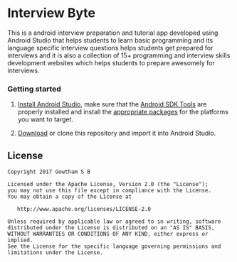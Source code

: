 # Interview Byte

This is a android interview preparation and  tutorial app developed using Android Studio that helps students to learn basic programming and its language specific interview questions helps students get prepared for interviews and it is also a collection of 15+ programming and interview skills development websites which helps students to prepare awesomely for interviews.

### Getting started

1. [Install Android Studio](http://developer.android.com/sdk/index.html), make sure that the [Android SDK Tools](http://developer.android.com/sdk/index.html#Other) are properly installed and install the [appropriate packages](http://developer.android.com/sdk/installing/adding-packages.html) for the platforms you want to target.

2. [Download](https://github.com/GowthamSB/InterviewByte.git) or clone this repository and import it into Android Studio.


License
-------

    Copyright 2017 Gowtham S B

    Licensed under the Apache License, Version 2.0 (the "License");
    you may not use this file except in compliance with the License.
    You may obtain a copy of the License at

       http://www.apache.org/licenses/LICENSE-2.0

    Unless required by applicable law or agreed to in writing, software
    distributed under the License is distributed on an "AS IS" BASIS,
    WITHOUT WARRANTIES OR CONDITIONS OF ANY KIND, either express or implied.
    See the License for the specific language governing permissions and
    limitations under the License.
